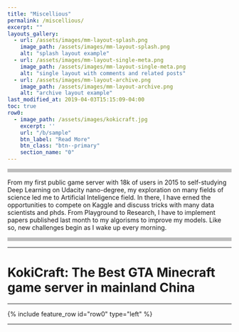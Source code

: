 ```yaml
---
title: "Miscellious"
permalink: /miscellious/
excerpt: ""
layouts_gallery:
  - url: /assets/images/mm-layout-splash.png
    image_path: /assets/images/mm-layout-splash.png
    alt: "splash layout example"
  - url: /assets/images/mm-layout-single-meta.png
    image_path: /assets/images/mm-layout-single-meta.png
    alt: "single layout with comments and related posts"
  - url: /assets/images/mm-layout-archive.png
    image_path: /assets/images/mm-layout-archive.png
    alt: "archive layout example"
last_modified_at: 2019-04-03T15:15:09-04:00
toc: true
row0:
  - image_path: /assets/images/kokicraft.jpg
    excerpt: ''
    url: "/b/sample"
    btn_label: "Read More"
    btn_class: "btn--primary"
    section_name: "0"
---
```

<div style="background:#afafafcc;height:8px;"></div>

From my first public game server with 18k of users in 2015 to self-studying Deep Learning on Udacity nano-degree, my exploration on many fields of science led me to Artificial Inteligence field. In there, I have erned the opportunities to compete on Kaggle and discuss tricks with many data scientists and phds. From Playground to Research, I have to implement papers published last month to my algorisms to improve my models. Like so, new challenges begin as I wake up every morning. 

<div style="background:#afafafcc;height:8px;"></div>

---

# KokiCraft: The Best GTA Minecraft game server in mainland China
---
{% include feature_row id="row0" type="left" %}


---